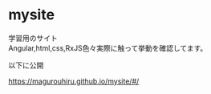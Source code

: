# mysite

学習用のサイト  
Angular,html,css,RxJS色々実際に触って挙動を確認してます。

以下に公開

https://magurouhiru.github.io/mysite/#/

